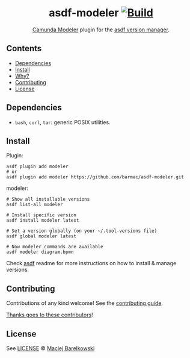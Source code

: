 <div align="center">

# asdf-modeler [![Build](https://github.com/barmac/asdf-modeler/actions/workflows/build.yml/badge.svg)](https://github.com/barmac/asdf-modeler/actions/workflows/build.yml)


[Camunda Modeler](https://github.com/camunda/camunda-modeler) plugin for the [asdf version manager](https://asdf-vm.com).

</div>

## Contents

- [Dependencies](#dependencies)
- [Install](#install)
- [Why?](#why)
- [Contributing](#contributing)
- [License](#license)

## Dependencies

- `bash`, `curl`, `tar`: generic POSIX utilities.

## Install

Plugin:

```shell
asdf plugin add modeler
# or
asdf plugin add modeler https://github.com/barmac/asdf-modeler.git
```

modeler:

```shell
# Show all installable versions
asdf list-all modeler

# Install specific version
asdf install modeler latest

# Set a version globally (on your ~/.tool-versions file)
asdf global modeler latest

# Now modeler commands are available
asdf modeler diagram.bpmn
```

Check [asdf](https://github.com/asdf-vm/asdf) readme for more instructions on how to
install & manage versions.

## Contributing

Contributions of any kind welcome! See the [contributing guide](contributing.md).

[Thanks goes to these contributors](https://github.com/barmac/asdf-modeler/graphs/contributors)!

## License

See [LICENSE](LICENSE) © [Maciej Barelkowski](https://github.com/barmac/)
